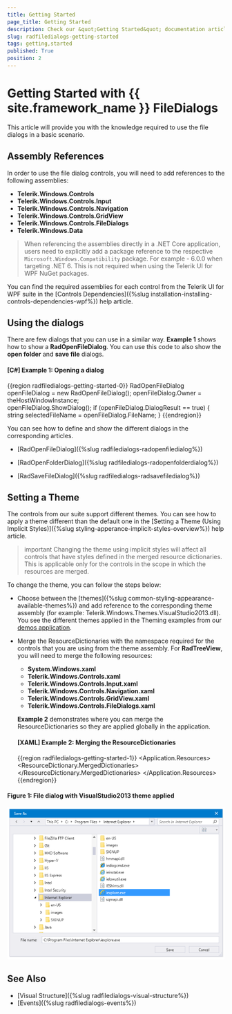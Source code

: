 ```yaml
---
title: Getting Started
page_title: Getting Started
description: Check our &quot;Getting Started&quot; documentation article for the RadFileDialogs {{ site.framework_name }} control.
slug: radfiledialogs-getting-started
tags: getting,started
published: True
position: 2
---
```


# Getting Started with {{ site.framework_name }} FileDialogs

This article will provide you with the knowledge required to use the file dialogs in a basic scenario.

## Assembly References

In order to use the file dialog controls, you will need to add references to the following assemblies:
* __Telerik.Windows.Controls__
* __Telerik.Windows.Controls.Input__
* __Telerik.Windows.Controls.Navigation__
* __Telerik.Windows.Controls.GridView__
* __Telerik.Windows.Controls.FileDialogs__
* __Telerik.Windows.Data__

>When referencing the assemblies directly in a .NET Core application, users need to explicitly add a package reference to the respective `Microsoft.Windows.Compatibility` package. For example - 6.0.0 when targeting .NET 6. This is not required when using the Telerik UI for WPF NuGet packages.

You can find the required assemblies for each control from the Telerik UI for WPF suite in the [Controls Dependencies]({%slug installation-installing-controls-dependencies-wpf%}) help article.

## Using the dialogs

There are few dialogs that you can use in a similar way. __Example 1__ shows how to show a __RadOpenFileDialog__. You can use this code to also show the __open folder__ and __save file__ dialogs.

#### __[C#] Example 1: Opening a dialog__ 
{{region radfiledialogs-getting-started-0}}
	RadOpenFileDialog openFileDialog = new RadOpenFileDialog();	
	openFileDialog.Owner = theHostWindowInstance;	
	openFileDialog.ShowDialog();
	if (openFileDialog.DialogResult == true)
	{
		string selectedFileName = openFileDialog.FileName;
	}
{{endregion}}

You can see how to define and show the different dialogs in the corresponding articles.

* [RadOpenFileDialog]({%slug radfiledialogs-radopenfiledialog%})

* [RadOpenFolderDialog]({%slug radfiledialogs-radopenfolderdialog%})

* [RadSaveFileDialog]({%slug radfiledialogs-radsavefiledialog%})

## Setting a Theme

The controls from our suite support different themes. You can see how to apply a theme different than the default one in the [Setting a Theme (Using Implicit Styles)]({%slug styling-apperance-implicit-styles-overview%}) help article.

>important Changing the theme using implicit styles will affect all controls that have styles defined in the merged resource dictionaries. This is applicable only for the controls in the scope in which the resources are merged. 

To change the theme, you can follow the steps below:
* Choose between the [themes]({%slug common-styling-appearance-available-themes%}) and add reference to the corresponding theme assembly (for example: Telerik.Windows.Themes.VisualStudio2013.dll). You see the different themes applied in the Theming examples from our [demos application](https://demos.telerik.com/wpf/).

* Merge the ResourceDictionaries with the namespace required for the controls that you are using from the theme assembly. For __RadTreeView__, you will need to merge the following resources:
	* __System.Windows.xaml__
	* __Telerik.Windows.Controls.xaml__
	* __Telerik.Windows.Controls.Input.xaml__
	* __Telerik.Windows.Controls.Navigation.xaml__
	* __Telerik.Windows.Controls.GridView.xaml__
	* __Telerik.Windows.Controls.FileDialogs.xaml__	

	__Example 2__ demonstrates where you can merge the ResourceDictionaries so they are applied globally in the application.
	
	#### __[XAML] Example 2: Merging the ResourceDictionaries__  
	{{region radfiledialogs-getting-started-1}}
		<Application x:Class="MyTestApplication.App"
				 xmlns="http://schemas.microsoft.com/winfx/2006/xaml/presentation"
				 xmlns:x="http://schemas.microsoft.com/winfx/2006/xaml"
				 StartupUri="MainWindow.xaml">
			<Application.Resources>
				<ResourceDictionary>
					<ResourceDictionary.MergedDictionaries>
						<ResourceDictionary Source="/Telerik.Windows.Themes.VisualStudio2013;component/Themes/Telerik.Windows.Controls.xaml" />
						<ResourceDictionary Source="/Telerik.Windows.Themes.VisualStudio2013;component/Themes/Telerik.Windows.Controls.Input.xaml" />
						<ResourceDictionary Source="/Telerik.Windows.Themes.VisualStudio2013;component/Themes/Telerik.Windows.Controls.Navigation.xaml" />
						<ResourceDictionary Source="/Telerik.Windows.Themes.VisualStudio2013;component/Themes/Telerik.Windows.Controls.GridView.xaml" />
						<ResourceDictionary Source="/Telerik.Windows.Themes.VisualStudio2013;component/Themes/Telerik.Windows.Controls.FileDialogs.xaml" />
					</ResourceDictionary.MergedDictionaries>
				</ResourceDictionary>
			</Application.Resources>
		</Application>
	{{endregion}}

#### __Figure 1: File dialog with VisualStudio2013 theme applied__
![File dialog with VisualStudio2013 theme applied](images/radfiledialogs-getting-started-01.png)

## See Also
* [Visual Structure]({%slug radfiledialogs-visual-structure%})
* [Events]({%slug radfiledialogs-events%})
